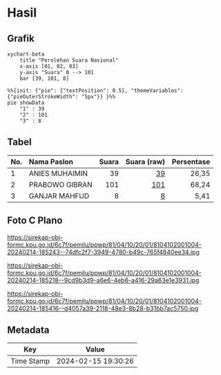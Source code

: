 # Hasil

## Grafik

```mermaid
xychart-beta
    title "Perolehan Suara Nasional"
    x-axis [01, 02, 03]
    y-axis "Suara" 0 --> 101
    bar [39, 101, 8]
```

```mermaid
%%{init: {"pie": {"textPosition": 0.5}, "themeVariables": {"pieOuterStrokeWidth": "5px"}} }%%
pie showData
    "1" : 39
    "2" : 101
    "3" : 8
```

## Tabel

| No. | Nama Paslon    | Suara | Suara (raw) | Persentase |
|:--- |:-------------- | -----:| -----------:| ----------:|
| 1   | ANIES MUHAIMIN | 39    | [39][p-1]   | 26,35      |
| 2   | PRABOWO GIBRAN | 101   | [101][p-2]  | 68,24      |
| 3   | GANJAR MAHFUD  | 8     | [8][p-3]    | 5,41       |


[p-1]: https://github.com/gigit-pemilu/pemilu-2024/blob/main/pilpres/hitung-suara/sub/81-maluku/sub/04-buru/sub/10-batabual/sub/2001-ilath/sub/004-tps/sub/paslon-1.txt
[p-2]: https://github.com/gigit-pemilu/pemilu-2024/blob/main/pilpres/hitung-suara/sub/81-maluku/sub/04-buru/sub/10-batabual/sub/2001-ilath/sub/004-tps/sub/paslon-2.txt
[p-3]: https://github.com/gigit-pemilu/pemilu-2024/blob/main/pilpres/hitung-suara/sub/81-maluku/sub/04-buru/sub/10-batabual/sub/2001-ilath/sub/004-tps/sub/paslon-3.txt

## Foto C Plano

https://sirekap-obj-formc.kpu.go.id/6c7f/pemilu/ppwp/81/04/10/20/01/8104102001004-20240214-185243--74dfc2f7-3949-4780-b49c-765f4840ee34.jpg

https://sirekap-obj-formc.kpu.go.id/6c7f/pemilu/ppwp/81/04/10/20/01/8104102001004-20240214-185218--9cd9b3d9-a6e6-4eb6-a416-29a63e1e3931.jpg

https://sirekap-obj-formc.kpu.go.id/6c7f/pemilu/ppwp/81/04/10/20/01/8104102001004-20240214-185416--d4057a39-2118-48e3-8b28-b31bb7ac5750.jpg


## Metadata

| Key        | Value               |
| ---------- | ------------------- |
| Time Stamp | 2024-02-15 19:30:26 |



